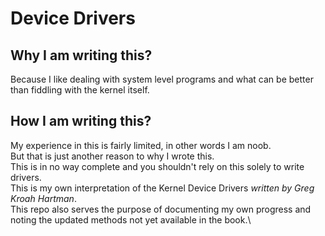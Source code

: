 # Device Drivers

## Why I am writing this?
Because I like dealing with system level programs and what can be better than fiddling with the kernel itself.

## How I am writing this?
My experience in this is fairly limited, in other words I am noob.\
But that is just another reason to why I wrote this.\
This is in no way complete and you shouldn't rely on this solely to write drivers.\
This is my own interpretation of the Kernel Device Drivers _written by Greg Kroah Hartman_.\
This repo also serves the purpose of documenting my own progress and noting the updated methods not yet available in the book.\
